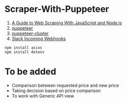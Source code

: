 # Scraper-With-Puppeteer 
1. [A Guide to Web Scraping With JavaScript and Node.js](https://hackernoon.com/a-guide-to-web-scraping-with-javascript-and-nodejs-i21l3te1)
2. [puppeteer](https://github.com/puppeteer/puppeteer)
3. [puppeteer-cluster](https://github.com/thomasdondorf/puppeteer-cluster)
3. [Slack Incoming Webhooks](https://www.npmjs.com/package/@slack/webhook)

```
npm install axios
npm install dotenv
```

# To be added
- Comparison between requested price and new price
- Taking decision based on price comparison
- To work with Generic API view
